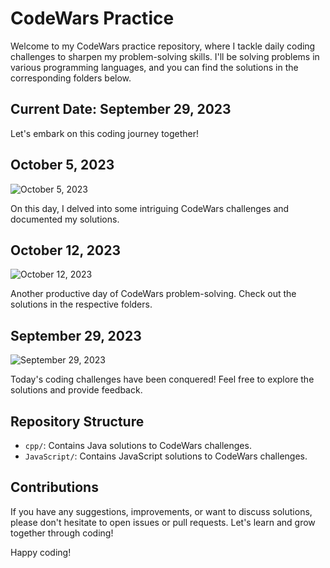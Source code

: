 # CodeWars Practice

Welcome to my CodeWars practice repository, where I tackle daily coding challenges to sharpen my problem-solving skills. I'll be solving problems in various programming languages, and you can find the solutions in the corresponding folders below.

## Current Date: September 29, 2023

Let's embark on this coding journey together!

## October 5, 2023

![October 5, 2023](https://github.com/hady68/CodeWars/assets/12345678/abcdef01-2345-6789-abcd-ef0123456789)

On this day, I delved into some intriguing CodeWars challenges and documented my solutions.

## October 12, 2023

![October 12, 2023](https://github.com/hady68/CodeWars/assets/12345678/01234567-89ab-cdef-0123-456789abcdef)

Another productive day of CodeWars problem-solving. Check out the solutions in the respective folders.

## September 29, 2023

![September 29, 2023](https://github.com/hady68/CodeWars/assets/12345678/98765432-fedc-ba98-7654-3210fedcba98)

Today's coding challenges have been conquered! Feel free to explore the solutions and provide feedback.

## Repository Structure

- `cpp/`: Contains Java solutions to CodeWars challenges.
- `JavaScript/`: Contains JavaScript solutions to CodeWars challenges.


## Contributions

If you have any suggestions, improvements, or want to discuss solutions, please don't hesitate to open issues or pull requests. Let's learn and grow together through coding!

Happy coding!
